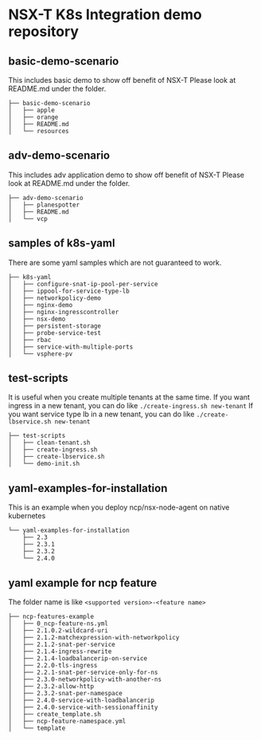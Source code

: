 # NSX-T K8s Integration demo repository

## basic-demo-scenario

This includes basic demo to show off benefit of NSX-T
Please look at README.md under the folder.

```
├── basic-demo-scenario
│   ├── apple
│   ├── orange
│   ├── README.md
│   └── resources
```

## adv-demo-scenario

This includes adv application demo to show off benefit of NSX-T
Please look at README.md under the folder.

```
├── adv-demo-scenario
│   ├── planespotter
│   ├── README.md
│   └── vcp
```

## samples of k8s-yaml

There are some yaml samples which are not guaranteed to work. 


```
├── k8s-yaml
│   ├── configure-snat-ip-pool-per-service
│   ├── ippool-for-service-type-lb
│   ├── networkpolicy-demo
│   ├── nginx-demo
│   ├── nginx-ingresscontroller
│   ├── nsx-demo
│   ├── persistent-storage
│   ├── probe-service-test
│   ├── rbac
│   ├── service-with-multiple-ports
│   └── vsphere-pv
```

## test-scripts

It is useful when you create multiple tenants at the same time.
If you want ingress in a new tenant, you can do like `./create-ingress.sh new-tenant`
If you want service type lb in a new tenant, you can do like `./create-lbservice.sh new-tenant`

```
├── test-scripts
│   ├── clean-tenant.sh
│   ├── create-ingress.sh
│   ├── create-lbservice.sh
│   └── demo-init.sh
```

## yaml-examples-for-installation

This is an example when you deploy ncp/nsx-node-agent on native kubernetes

```
└── yaml-examples-for-installation
    ├── 2.3
    ├── 2.3.1
    ├── 2.3.2
    └── 2.4.0
```

## yaml example for ncp feature

The folder name is like `<supported version>-<feature name>`

```
├── ncp-features-example
│   ├── 0_ncp-feature-ns.yml
│   ├── 2.1.0.2-wildcard-uri
│   ├── 2.1.2-matchexpression-with-networkpolicy
│   ├── 2.1.2-snat-per-service
│   ├── 2.1.4-ingress-rewrite
│   ├── 2.1.4-loadbalancerip-on-service
│   ├── 2.2.0-tls-ingress
│   ├── 2.2.1-snat-per-service-only-for-ns
│   ├── 2.3.0-networkpolicy-with-another-ns
│   ├── 2.3.2-allow-http
│   ├── 2.3.2-snat-per-namespace
│   ├── 2.4.0-service-with-loadbalancerip
│   ├── 2.4.0-service-with-sessionaffinity
│   ├── create_template.sh
│   ├── ncp-feature-namespace.yml
│   └── template
```